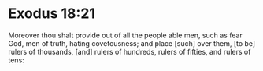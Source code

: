 # Exodus 18:21

Moreover thou shalt provide out of all the people able men, such as fear God, men of truth, hating covetousness; and place [such] over them, [to be] rulers of thousands, [and] rulers of hundreds, rulers of fifties, and rulers of tens: